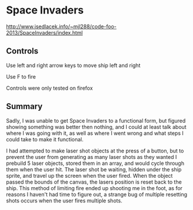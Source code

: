Space Invaders
=========
	
http://www.jsedlacek.info/~mjl288/code-foo-2013/SpaceInvaders/index.html

Controls
-----

Use left and right arrow keys to move ship left and right

Use F to fire

Controls were only tested on firefox


Summary
-----
Sadly, I was unable to get Space Invaders to a functional form, but figured showing something was better then nothing, and I could at least talk 
about where I was going with it, as well as where I went wrong and what steps I could take to make it functional.

I had attempted to make laser shot objects at the press of a button, but to prevent the user from generating as many laser shots as they wanted
I prebuild 5 laser objects, stored them in an array, and would cycle through them when the user hit. The laser shot be waiting, hidden under the 
ship sprite, and travel up the screen when the user fired. When the object passed the bounds of the canvas, the lasers position is reset back to
the ship. This method of limiting fire ended up shooting me in the foot, as for reasons I haven't had time to figure out, a strange bug of multiple
resetting shots occurs when the user fires multiple shots.



